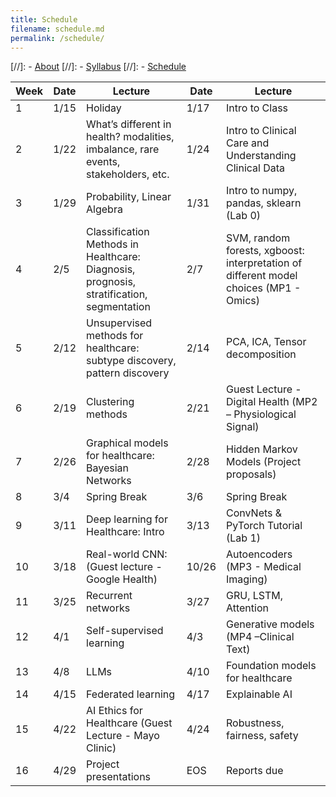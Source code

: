 ```yaml
---
title: Schedule
filename: schedule.md
permalink: /schedule/
--- 
```


[//]: - [About](/ml4health-umn/)
[//]: - [Syllabus](/ml4health-umn/syllabus/)
[//]: - [Schedule](/ml4health-umn/schedule/)


| Week | Date | Lecture | Date | Lecture |  
| -----|------|---------|------|-------- |  
| 1 | 1/15 | Holiday | 1/17 | Intro to Class |  
| 2 | 1/22 | What’s different in health? modalities, imbalance, rare events, stakeholders, etc. | 1/24 | Intro to Clinical Care and Understanding Clinical Data|  
| 3 | 1/29 | Probability, Linear Algebra | 1/31 | Intro to numpy, pandas, sklearn (Lab 0) |  
| 4 | 2/5 | Classification Methods in Healthcare: Diagnosis, prognosis, stratification, segmentation | 2/7 | SVM, random forests, xgboost: interpretation of different model choices (MP1 - Omics) |  
| 5 | 2/12 | Unsupervised methods for healthcare: subtype discovery, pattern discovery | 2/14 | PCA, ICA, Tensor decomposition |  
| 6 | 2/19 | Clustering methods | 2/21 | Guest Lecture - Digital Health (MP2 – Physiological Signal) |  
| 7 | 2/26 | Graphical models for healthcare: Bayesian Networks | 2/28 | Hidden Markov Models (Project proposals)|  
| 8 | 3/4 | Spring Break | 3/6 | Spring Break |  
| 9 | 3/11 | Deep learning for Healthcare: Intro | 3/13 | ConvNets & PyTorch Tutorial (Lab 1)|  
| 10 | 3/18 | Real-world CNN: (Guest lecture - Google Health) | 10/26 | Autoencoders (MP3 - Medical Imaging) |  
| 11 | 3/25 | Recurrent networks | 3/27 | GRU, LSTM, Attention |  
| 12 | 4/1 | Self-supervised learning | 4/3 | Generative models (MP4 –Clinical Text) |  
| 13 | 4/8 | LLMs | 4/10 | Foundation models for healthcare |  
| 14 | 4/15 | Federated learning | 4/17 | Explainable AI |  
| 15 | 4/22 | AI Ethics for Healthcare (Guest Lecture - Mayo Clinic) | 4/24 | Robustness, fairness, safety |  
| 16 | 4/29 | Project presentations |  EOS | Reports due |  
